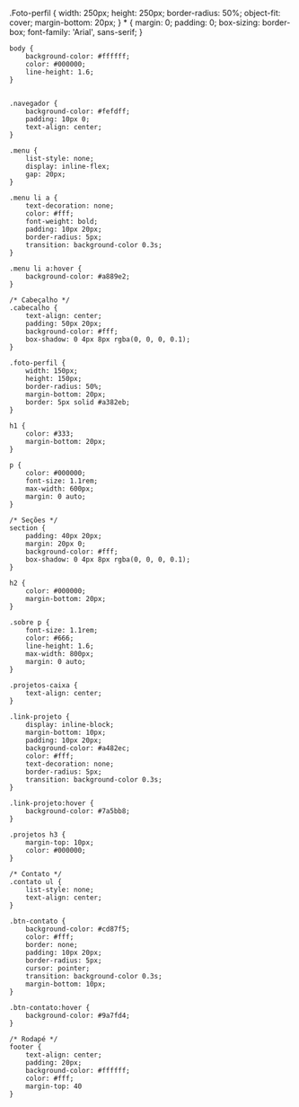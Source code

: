 .Foto-perfil {
        width: 250px;
        height: 250px;
        border-radius: 50%;
        object-fit: cover;
        margin-bottom: 20px;
    }
    * {
        margin: 0;
        padding: 0;
        box-sizing: border-box;
        font-family: 'Arial', sans-serif;
    }
    
    body {
        background-color: #ffffff;
        color: #000000;
        line-height: 1.6;
    }
    

    .navegador {
        background-color: #fefdff;
        padding: 10px 0;
        text-align: center;
    }
    
    .menu {
        list-style: none;
        display: inline-flex;
        gap: 20px;
    }
    
    .menu li a {
        text-decoration: none;
        color: #fff;
        font-weight: bold;
        padding: 10px 20px;
        border-radius: 5px;
        transition: background-color 0.3s;
    }
    
    .menu li a:hover {
        background-color: #a889e2;
    }
    
    /* Cabeçalho */
    .cabecalho {
        text-align: center;
        padding: 50px 20px;
        background-color: #fff;
        box-shadow: 0 4px 8px rgba(0, 0, 0, 0.1);
    }
    
    .foto-perfil {
        width: 150px;
        height: 150px;
        border-radius: 50%;
        margin-bottom: 20px;
        border: 5px solid #a382eb;
    }
    
    h1 {
        color: #333;
        margin-bottom: 20px;
    }
    
    p {
        color: #000000;
        font-size: 1.1rem;
        max-width: 600px;
        margin: 0 auto;
    }
    
    /* Seções */
    section {
        padding: 40px 20px;
        margin: 20px 0;
        background-color: #fff;
        box-shadow: 0 4px 8px rgba(0, 0, 0, 0.1);
    }
    
    h2 {
        color: #000000;
        margin-bottom: 20px;
    }
    
    .sobre p {
        font-size: 1.1rem;
        color: #666;
        line-height: 1.6;
        max-width: 800px;
        margin: 0 auto;
    }
    
    .projetos-caixa {
        text-align: center;
    }
    
    .link-projeto {
        display: inline-block;
        margin-bottom: 10px;
        padding: 10px 20px;
        background-color: #a482ec;
        color: #fff;
        text-decoration: none;
        border-radius: 5px;
        transition: background-color 0.3s;
    }
    
    .link-projeto:hover {
        background-color: #7a5bb8;
    }
    
    .projetos h3 {
        margin-top: 10px;
        color: #000000;
    }
    
    /* Contato */
    .contato ul {
        list-style: none;
        text-align: center;
    }
    
    .btn-contato {
        background-color: #cd87f5;
        color: #fff;
        border: none;
        padding: 10px 20px;
        border-radius: 5px;
        cursor: pointer;
        transition: background-color 0.3s;
        margin-bottom: 10px;
    }
    
    .btn-contato:hover {
        background-color: #9a7fd4;
    }
    
    /* Rodapé */
    footer {
        text-align: center;
        padding: 20px;
        background-color: #ffffff;
        color: #fff;
        margin-top: 40
    }
